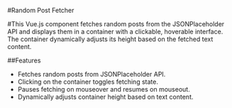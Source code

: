 #Random Post Fetcher

#This Vue.js component fetches random posts from the JSONPlaceholder API and displays them in a container with a clickable, hoverable interface. The container dynamically adjusts its height based on the fetched text content.

##Features

- Fetches random posts from JSONPlaceholder API.
- Clicking on the container toggles fetching state.
- Pauses fetching on mouseover and resumes on mouseout.
- Dynamically adjusts container height based on text content.
